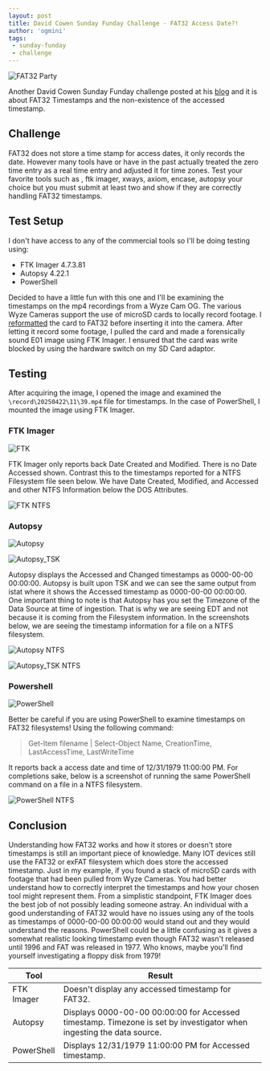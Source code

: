 ```yaml
---
layout: post
title: David Cowen Sunday Funday Challenge - FAT32 Access Date?!
author: 'ogmini'
tags:
 - sunday-funday
 - challenge
---
```


![FAT32 Party](/images/memes/FAT32_Party.png)

Another David Cowen Sunday Funday challenge posted at his [blog](https://www.hecfblog.com/2025/04/daily-blog-814-sunday-funday-42025.html) and it is about FAT32 Timestamps and the non-existence of the accessed timestamp. 

## Challenge

FAT32 does not store a time stamp for access dates, it only records the date. However many tools have or have in the past actually treated the zero time entry as a real time entry and adjusted it for time zones. Test your favorite tools such as , ftk imager, xways, axiom, encase, autopsy your choice but you must submit at least two and show if they are correctly handling FAT32 timestamps.

## Test Setup

I don't have access to any of the commercial tools so I'll be doing testing using:

- FTK Imager 4.7.3.81 
- Autopsy 4.22.1
- PowerShell

Decided to have a little fun with this one and I'll be examining the timestamps on the mp4 recordings from a Wyze Cam OG. The various Wyze Cameras support the use of microSD cards to locally record footage. I [reformatted](https://support.wyze.com/hc/en-us/articles/360031488091-How-to-Format-your-microSD-Card) the card to FAT32 before inserting it into the camera. After letting it record some footage, I pulled the card and made a forensically sound E01 image using FTK Imager. I ensured that the card was write blocked by using the hardware switch on my SD Card adaptor. 

## Testing

After acquiring the image, I opened the image and examined the `\record\20250422\11\39.mp4` file for timestamps. In the case of PowerShell, I mounted the image using FTK Imager. 

### FTK Imager

![FTK](/images/fat32timestamps/FTK_Imager.png)

FTK Imager only reports back Date Created and Modified. There is no Date Accessed shown. Contrast this to the timestamps reported for a NTFS Filesystem file seen below. We have Date Created, Modified, and Accessed and other NTFS Information below the DOS Attributes.

![FTK NTFS](/images/fat32timestamps/FTK_Imager_NTFS.png)

### Autopsy

![Autopsy](/images/fat32timestamps/Autopsy.png)

![Autopsy_TSK](/images/fat32timestamps/Autopsy_TSK.png)

Autopsy displays the Accessed and Changed timestamps as 0000-00-00 00:00:00. Autopsy is built upon TSK and we can see the same output from istat where it shows the Accessed timestamp as 0000-00-00 00:00:00. One important thing to note is that Autopsy has you set the Timezone of the Data Source at time of ingestion. That is why we are seeing EDT and not because it is coming from the Filesystem information. In the screenshots below, we are seeing the timestamp information for a file on a NTFS filesystem. 

![Autopsy NTFS](/images/fat32timestamps/Autopsy_NTFS.png)

![Autopsy_TSK NTFS](/images/fat32timestamps/Autopsy_TSK_NTFS.png)

### Powershell

![PowerShell](/images/fat32timestamps/Powershell.png)

Better be careful if you are using PowerShell to examine timestamps on FAT32 filesystems! Using the following command:

> Get-Item filename | Select-Object Name, CreationTime, LastAccessTime, LastWriteTime

 It reports back a access date and time of 12/31/1979 11:00:00 PM. For completions sake, below is a screenshot of running the same PowerShell command on a file in a NTFS filesystem. 

![PowerShell NTFS](/images/fat32timestamps/Powershell_NTFS.png)

## Conclusion

Understanding how FAT32 works and how it stores or doesn't store timestamps is still an important piece of knowledge. Many IOT devices still use the FAT32 or exFAT filesystem which does store the accessed timestamp. Just in my example, if you found a stack of microSD cards with footage that had been pulled from Wyze Cameras. You had better understand how to correctly interpret the timestamps and how your chosen tool might represent them. From a simplistic standpoint, FTK Imager does the best job of not possibly leading someone astray. An individual with a good understanding of FAT32 would have no issues using any of the tools as timestamps of 0000-00-00 00:00:00 would stand out and they would understand the reasons. PowerShell could be a little confusing as it gives a somewhat realistic looking timestamp even though FAT32 wasn't released until 1996 and FAT was released in 1977. Who knows, maybe you'll find yourself investigating a floppy disk from 1979!

| Tool | Result |
| --- | --- |
| FTK Imager | Doesn't display any accessed timestamp for FAT32. |
| Autopsy | Displays 0000-00-00 00:00:00 for Accessed timestamp. Timezone is set by investigator when ingesting the data source. |
| PowerShell | Displays 12/31/1979 11:00:00 PM for Accessed timestamp. |

